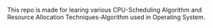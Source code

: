 This repo is made for learing various CPU-Scheduling Algorithm and Resource Allocation Techniques-Algorithm used in Operating System.
